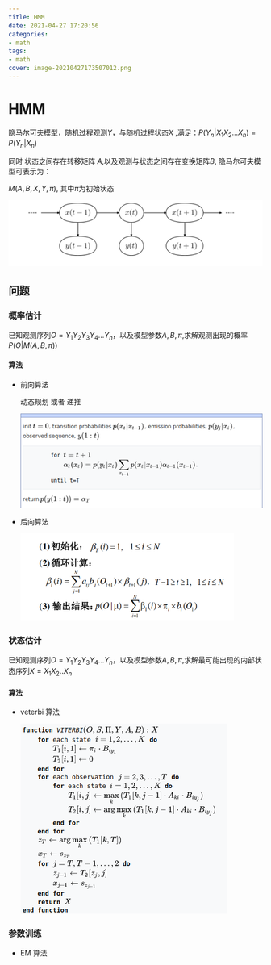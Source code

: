 ```yaml
---
title: HMM
date: 2021-04-27 17:20:56
categories:
- math
tags:
- math
cover: image-20210427173507012.png
---
```


# HMM

隐马尔可夫模型，随机过程观测$Y$，与随机过程状态$X$ ,满足：$P(Y_n|X_1X_2 ...X_n) = P(Y_n|X_n)$

同时 状态之间存在转移矩阵 $A$,以及观测与状态之间存在变换矩阵$B$, 隐马尔可夫模型可表示为：

$M(A,B,X,Y,\pi)$, 其中$\pi$为初始状态

![image-20210427173507012](HMM/image-20210427173507012.png)

## 问题

### 概率估计

已知观测序列$O = Y_1Y_2Y_3Y_4...Y_n$，以及模型参数$A,B,\pi$,求解观测出现的概率$P(O|M(A,B,\pi))$

#### 算法

* 前向算法

  动态规划 或者 递推

  ![image-20210427173729166](HMM/image-20210427173729166.png)

* 后向算法

  <img src="HMM/image-20210427174821045.png" alt="image-20210427174821045" style="zoom:67%;" />

### 状态估计

已知观测序列$O = Y_1Y_2Y_3Y_4...Y_n$，以及模型参数$A,B,\pi$,求解最可能出现的内部状态序列$X = X_1X_2..X_n$

#### 算法

* veterbi 算法

  ![image-20210427173902509](HMM/image-20210427173902509.png)

### 参数训练

* EM 算法



